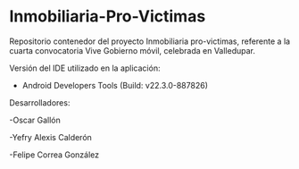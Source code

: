 Inmobiliaria-Pro-Victimas
=========================

Repositorio contenedor del proyecto Inmobiliaria pro-victimas, referente a la cuarta convocatoria Vive Gobierno móvil, celebrada en Valledupar.

Versión del IDE utilizado en la aplicación:

  - Android Developers Tools (Build: v22.3.0-887826)
  
Desarrolladores:

  -Oscar Gallón
  
  -Yefry Alexis Calderón 
  
  -Felipe Correa González
